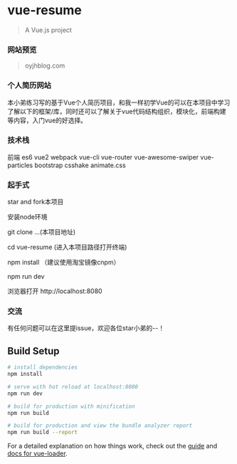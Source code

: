 # vue-resume

> A Vue.js project

### 网站预览 
> oyjhblog.com

### 个人简历网站

本小弟练习写的基于Vue个人简历项目，和我一样初学Vue的可以在本项目中学习了解以下的框架/库，同时还可以了解关于vue代码结构组织，模块化，前端构建等内容，入门vue的好选择。

### 技术栈

前端 es6 vue2 webpack vue-cli vue-router vue-awesome-swiper vue-particles bootstrap csshake animate.css

### 起手式

star and fork本项目

安装node环境

git clone ...(本项目地址)

cd vue-resume (进入本项目路径打开终端)

npm install （建议使用淘宝镜像cnpm）

npm run dev

浏览器打开 http://localhost:8080

### 交流

有任何问题可以在这里提issue，欢迎各位star小弟的--！

## Build Setup

``` bash
# install dependencies
npm install

# serve with hot reload at localhost:8080
npm run dev

# build for production with minification
npm run build

# build for production and view the bundle analyzer report
npm run build --report
```

For a detailed explanation on how things work, check out the [guide](http://vuejs-templates.github.io/webpack/) and [docs for vue-loader](http://vuejs.github.io/vue-loader).
